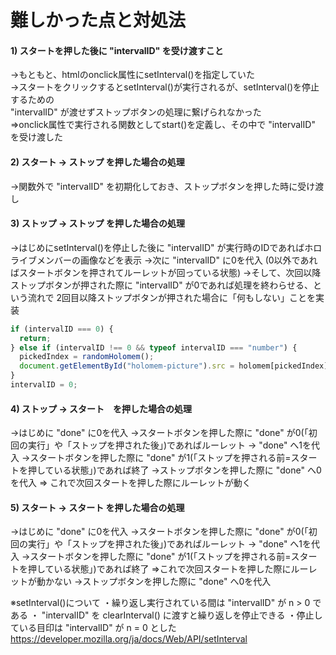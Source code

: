 # 難しかった点と対処法
#### 1) スタートを押した後に "intervalID" を受け渡すこと
→もともと、htmlのonclick属性にsetInterval()を指定していた  
→スタートをクリックするとsetInterval()が実行されるが、setInterval()を停止するための  
 "intervalID" が渡せずストップボタンの処理に繋げられなかった  
=>onclick属性で実行される関数としてstart()を定義し、その中で "intervalID" を受け渡した
　
#### 2) スタート → ストップ を押した場合の処理
→関数外で "intervalID" を初期化しておき、ストップボタンを押した時に受け渡し

#### 3) ストップ → ストップ を押した場合の処理
→はじめにsetInterval()を停止した後に "intervalID" が実行時のIDであればホロライブメンバーの画像などを表示
→次に "intervalID" に0を代入 (0以外であればスタートボタンを押されてルーレットが回っている状態)
→そして、次回以降ストップボタンが押された際に "intervalID" が0であれば処理を終わらせる、という流れで
 2回目以降ストップボタンが押された場合に「何もしない」ことを実装
```javascript:script.js
if (intervalID === 0) {
  return;
} else if (intervalID !== 0 && typeof intervalID === "number") {
  pickedIndex = randomHolomem();
  document.getElementById("holomem-picture").src = holomem[pickedIndex].image;
}
intervalID = 0;
```
#### 4) ストップ → スタート　を押した場合の処理
→はじめに "done" に0を代入
→スタートボタンを押した際に "done" が0(「初回の実行」や「ストップを押された後」)であればルーレット
→ "done" へ1を代入
→スタートボタンを押した際に "done" が1(「ストップを押される前=スタートを押している状態」)であれば終了
→ストップボタンを押した際に "done" へ0を代入
=> これで次回スタートを押した際にルーレットが動く

#### 5) スタート → スタート を押した場合の処理
→はじめに "done" に0を代入
→スタートボタンを押した際に "done" が0(「初回の実行」や「ストップを押された後」)であればルーレット
→ "done" へ1を代入
→スタートボタンを押した際に "done" が1(「ストップを押される前=スタートを押している状態」)であれば終了
=>これで次回スタートを押した際にルーレットが動かない
→ストップボタンを押した際に "done" へ0を代入

※setInterval()について
・繰り返し実行されている間は "intervalID" が n > 0 である
・ "intervalID" を clearInterval() に渡すと繰り返しを停止できる
・停止している目印は "intervalID" が n = 0 とした
https://developer.mozilla.org/ja/docs/Web/API/setInterval
